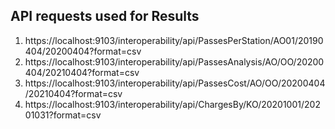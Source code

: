 ## API requests used for Results  
1. https://localhost:9103/interoperability/api/PassesPerStation/AO01/20190404/20200404?format=csv
2. https://localhost:9103/interoperability/api/PassesAnalysis/AO/OO/20200404/20210404?format=csv
3. https://localhost:9103/interoperability/api/PassesCost/AO/OO/20200404/20210404?format=csv
4. https://localhost:9103/interoperability/api/ChargesBy/KO/20201001/20201031?format=csv
